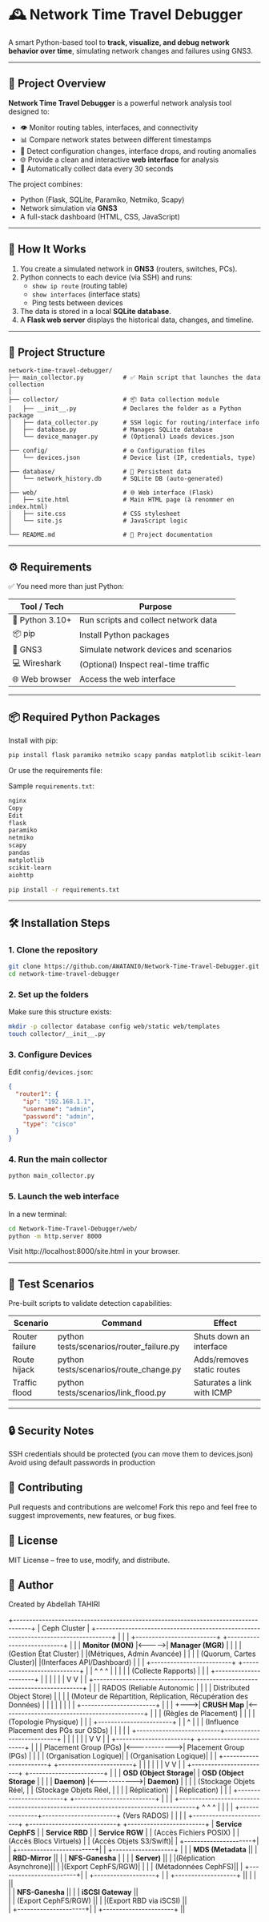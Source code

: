 # 🕰️ Network Time Travel Debugger

A smart Python-based tool to **track, visualize, and debug network behavior over time**, simulating network changes and failures using GNS3.

---

## 🧠 Project Overview

**Network Time Travel Debugger** is a powerful network analysis tool designed to:

- 👁️ Monitor routing tables, interfaces, and connectivity
- 📊 Compare network states between different timestamps
- 🧭 Detect configuration changes, interface drops, and routing anomalies
- 🌐 Provide a clean and interactive **web interface** for analysis
- 🔁 Automatically collect data every 30 seconds

The project combines:
- Python (Flask, SQLite, Paramiko, Netmiko, Scapy)
- Network simulation via **GNS3**
- A full-stack dashboard (HTML, CSS, JavaScript)

---

## 🚀 How It Works

1. You create a simulated network in **GNS3** (routers, switches, PCs).
2. Python connects to each device (via SSH) and runs:
   - `show ip route` (routing table)
   - `show interfaces` (interface stats)
   - Ping tests between devices
3. The data is stored in a local **SQLite database**.
4. A **Flask web server** displays the historical data, changes, and timeline.

---

## 📁 Project Structure

```plaintext
network-time-travel-debugger/
├── main_collector.py           # ✅ Main script that launches the data collection
│
├── collector/                  # 📦 Data collection module
│   ├── __init__.py             # Declares the folder as a Python package
│   ├── data_collector.py       # SSH logic for routing/interface info
│   ├── database.py             # Manages SQLite database
│   └── device_manager.py       # (Optional) Loads devices.json
│
├── config/                     # ⚙️ Configuration files
│   └── devices.json            # Device list (IP, credentials, type)
│
├── database/                   # 💾 Persistent data
│   └── network_history.db      # SQLite DB (auto-generated)
│
├── web/                        # 🌐 Web interface (Flask)
│   ├── site.html               # Main HTML page (à renommer en index.html)
│   ├── site.css                # CSS stylesheet
│   └── site.js                 # JavaScript logic
│
└── README.md                   # 📘 Project documentation
```
---

## ⚙️ Requirements

✅ You need more than just Python:

| Tool / Tech        | Purpose                                          |
|--------------------|--------------------------------------------------|
| 🐍 Python 3.10+    | Run scripts and collect network data             |
| 📦 pip             | Install Python packages                          |
| 🧪 GNS3            | Simulate network devices and scenarios           |
| 💻 Wireshark       | (Optional) Inspect real-time traffic             |
| 🌐 Web browser     | Access the web interface                         |

---

## 📦 Required Python Packages

Install with pip:

```bash
pip install flask paramiko netmiko scapy pandas matplotlib scikit-learn aiohttp
```
Or use the requirements file:

Sample `requirements.txt`:
```bash
nginx
Copy
Edit
flask
paramiko
netmiko
scapy
pandas
matplotlib
scikit-learn
aiohttp
```

```bash
pip install -r requirements.txt
```

---

## 🛠️ Installation Steps
### 1. Clone the repository

```bash
git clone https://github.com/AWATANI0/Network-Time-Travel-Debugger.git
cd network-time-travel-debugger
```

### 2. Set up the folders
Make sure this structure exists:

```bash
mkdir -p collector database config web/static web/templates
touch collector/__init__.py
```
### 3. Configure Devices
Edit `config/devices.json`:

```json
{  
  "router1": {  
    "ip": "192.168.1.1",  
    "username": "admin",  
    "password": "admin",  
    "type": "cisco"  
  }  
}  
```

### 4. Run the main collector

```bash
python main_collector.py
```

### 5. Launch the web interface
In a new terminal:

```bash
cd Network-Time-Travel-Debugger/web/
python -m http.server 8000
```
Visit http://localhost:8000/site.html in your browser.

---
## 🧪 Test Scenarios

Pre-built scripts to validate detection capabilities:

Scenario       |      	Command	                           |   Effect
---------------|--------------------------------------------|-----------------------
Router failure |	python tests/scenarios/router_failure.py	| Shuts down an interface
Route hijack	|  python tests/scenarios/route_change.py	   | Adds/removes static routes
Traffic flood	|  python tests/scenarios/link_flood.py	   | Saturates a link with ICMP

---
## 🔒 Security Notes
SSH credentials should be protected (you can move them to devices.json)
Avoid using default passwords in production

## 🤝 Contributing
Pull requests and contributions are welcome! Fork this repo and feel free to suggest improvements, new features, or bug fixes.

## 📜 License
MIT License – free to use, modify, and distribute.

## 🙌 Author
Created  by Abdellah TAHIRI



+-----------------------------------------------------------------------------------+
|                                Ceph Cluster                                       |
+-----------------------------------------------------------------------------------+
|                                                                                   |
|    +-------------------------+       +---------------------------+                |
|    | **Monitor (MON)**       |<----->| **Manager (MGR)**         |                |
|    | (Gestion État Cluster)  |       |(Métriques, Admin Avancée) |                |
|    | (Quorum, Cartes Cluster)|       |(Interfaces API/Dashboard) |                |
|    +-------------------------+       +---------------------------+                |
|              ^       ^                      ^                                     |
|              |       |                      | (Collecte Rapports)                 |
|              |       +----------------------+                                     |
|              |                              |                                     |
|              V                              V                                     |
|    +--------------------------------------------------------------------------+   |
|    |                          RADOS (Reliable Autonomic                       |   |
|    |                          Distributed Object Store)                       |   |
|    | (Moteur de Répartition, Réplication, Récupération des Données)           |   |
|    |                                                                          |   |
|    |    +-----------------------+                                             |   |
|    +--->| **CRUSH Map**         |<--------------------------------------------+   |
|         | (Règles de Placement) |                                                 |
|         | (Topologie Physique)  |                                                 |
|         +-----------------------+                                                 |
|                               ^                                                   |
|                               | (Influence Placement des PGs sur OSDs)            |
|                               |                                                   |
|    +--------------------------+--------------------------+                        |
|    |                                                      |                       |
|    V                                                      V                       |
|    +-----------------------+              +-----------------------+               |
|    | Placement Group (PGs) |<------------>| Placement Group (PGs) |               |
|    | (Organisation Logique)|              | (Organisation Logique)|               |
|    +-----------------------+              +-----------------------+               |
|              |                                        |                           |
|              V                                        V                           |
|    +------------------------+              +-----------------------+              |
|    | **OSD (Object Storage**|             | **OSD (Object Storage** |             |
|    |   **Daemon)**          |<----------->|   **Daemon)**           |             |
|    | (Stockage Objets Réel, |             | (Stockage Objets Réel,  |             |
|    |          Réplication)  |             | Réplication)            |             |
|    +------------------------+             +-------------------------+             |
|                                                                                   |
+-----------------------------------------------------------------------------------+
           ^                       ^                       ^
           |                       |                       |
           |       +---------------+-----------------------+ (Vers RADOS)
           |       |               |                       |
+------------------------+    +---------------------------+  +------------------------+
|  **Service CephFS**    |    |   **Service RBD**         |  |   **Service RGW**      |
| (Accès Fichiers POSIX) |    | (Accès Blocs Virtuels)    |  | (Accès Objets S3/Swift)|
| +---------------------+|    | +------------------------+|  | +-------------------+  |
| | **MDS (Metadata**   ||    | | **RBD-Mirror**         ||  | |  **NFS-Ganesha**  |  |
| |   **Server)**       ||    | |(Réplication Asynchrone)||  | |(Export CephFS/RGW)|  |
| | (Métadonnées CephFS)||    | +------------------------+|  | +-------------------+  |
| +-------------------+ ||    | |                        ||                           
| | **NFS-Ganesha**     ||    | | **iSCSI Gateway**      ||     
| | (Export CephFS/RGW) ||    | |(Export RBD via iSCSI)  ||                          
| +---------------------+|    | +----------------------+ ||  
